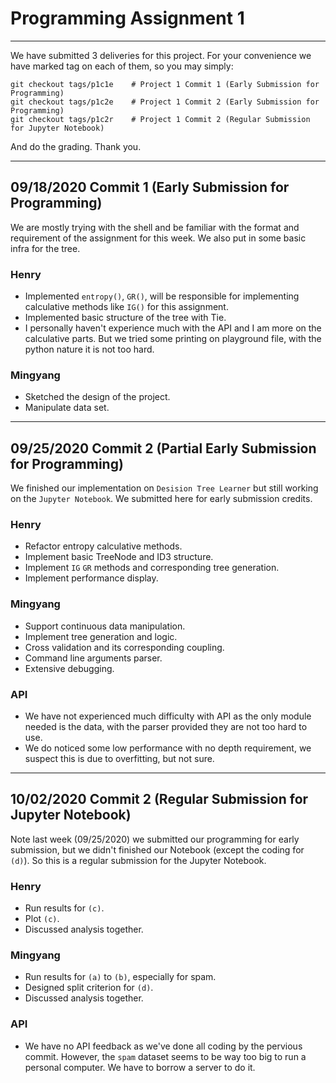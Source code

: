 # Programming Assignment 1

---

We have submitted 3 deliveries for this project. For your convenience we have marked tag on each of them, so you may simply:

```
git checkout tags/p1c1e    # Project 1 Commit 1 (Early Submission for Programming)
git checkout tags/p1c2e    # Project 1 Commit 2 (Early Submission for Programming)
git checkout tags/p1c2r    # Project 1 Commit 2 (Regular Submission for Jupyter Notebook)
```

And do the grading. Thank you.

---
## 09/18/2020 Commit 1 (Early Submission for Programming)

We are mostly trying with the shell and be familiar with the format and requirement of the assignment for this week. We also put in some basic infra for the tree.

### Henry

* Implemented `entropy()`, `GR()`, will be responsible for implementing calculative methods like `IG()` for this assignment.
* Implemented basic structure of the tree with Tie.
* I personally haven't experience much with the API and I am more on the calculative parts. But we tried some printing on playground file, with the python nature it is not too hard.

### Mingyang

* Sketched the design of the project.
* Manipulate data set.

---
## 09/25/2020 Commit 2 (Partial Early Submission for Programming)

We finished our implementation on `Desision Tree Learner` but still working on the `Jupyter Notebook`. We submitted  here for early submission credits.

### Henry
* Refactor entropy calculative methods.
* Implement basic TreeNode and ID3 structure.
* Implement `IG` `GR` methods and corresponding tree generation.
* Implement performance display.


### Mingyang
* Support continuous data manipulation.
* Implement tree generation and logic.
* Cross validation and its corresponding coupling.
* Command line arguments parser.
* Extensive debugging.

### API
* We have not experienced much difficulty with API as the only module needed is the data, with the parser provided they are not too hard to use.
* We do noticed some low performance with no depth requirement, we suspect this is due to overfitting, but not sure.

---
## 10/02/2020 Commit 2 (Regular Submission for Jupyter Notebook)

Note last week (09/25/2020) we submitted our programming for early submission, but we didn't finished our Notebook (except the coding for `(d)`). So this is a regular submission for the Jupyter Notebook.

### Henry
* Run results for `(c)`.
* Plot `(c)`.
* Discussed analysis together.

### Mingyang
* Run results for `(a)` to `(b)`, especially for spam.
* Designed split criterion for `(d)`.
* Discussed analysis together.

### API
* We have no API feedback as we've done all coding by the pervious commit. However, the `spam` dataset seems to be way too big to run a personal computer. We have to borrow a server to do it.



